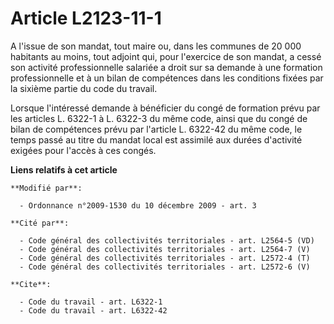 # Article L2123-11-1

A l'issue de son mandat, tout maire ou, dans les communes de 20 000 habitants au moins, tout adjoint qui, pour l'exercice de
son mandat, a cessé son activité professionnelle salariée a droit sur sa demande à une formation professionnelle et à un
bilan de compétences dans les conditions fixées par la sixième partie du code du travail. 

Lorsque l'intéressé demande à bénéficier du congé de formation prévu par les articles L. 6322-1 à L. 6322-3 du même code,
ainsi que du congé de bilan de compétences prévu par l'article L. 6322-42 du même code, le temps passé au titre du mandat
local est assimilé aux durées d'activité exigées pour l'accès à ces congés.

**Liens relatifs à cet article**

	**Modifié par**:

	  - Ordonnance n°2009-1530 du 10 décembre 2009 - art. 3

	**Cité par**:

	  - Code général des collectivités territoriales - art. L2564-5 (VD)
	  - Code général des collectivités territoriales - art. L2564-7 (V)
	  - Code général des collectivités territoriales - art. L2572-4 (T)
	  - Code général des collectivités territoriales - art. L2572-6 (V)

	**Cite**:

	  - Code du travail - art. L6322-1
	  - Code du travail - art. L6322-42
